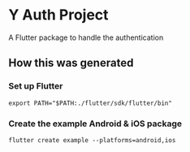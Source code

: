 # Y Auth Project
A Flutter package to handle the authentication

## How this was generated
### Set up Flutter
```
export PATH="$PATH:./flutter/sdk/flutter/bin"
```

### Create the example Android & iOS package
```
flutter create example --platforms=android,ios
```
